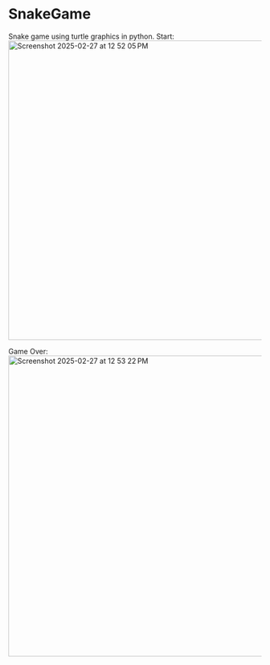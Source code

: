 # SnakeGame
Snake game using turtle graphics in python.
Start:
<img width="595" alt="Screenshot 2025-02-27 at 12 52 05 PM" src="https://github.com/user-attachments/assets/53fec33f-e9b6-41ae-9468-2718c3a22eaa" />

Game Over:
<img width="598" alt="Screenshot 2025-02-27 at 12 53 22 PM" src="https://github.com/user-attachments/assets/6c5e7c71-bc64-473e-ab44-fa72b935cc35" />
